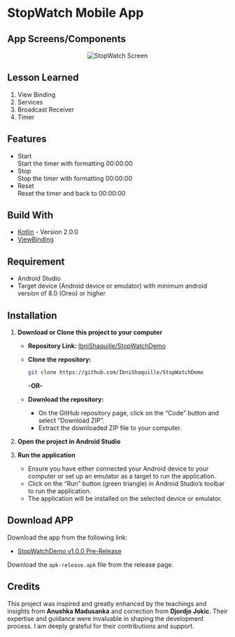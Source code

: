 # StopWatch Mobile App

## App Screens/Components

<p align="center">
    <img src="https://github.com/user-attachments/assets/f8958cb1-e567-491c-8fb2-7cdf0c0f403c" alt="StopWatch Screen">  
</p>

## Lesson Learned
1. View Binding
2. Services
3. Broadcast Receiver
4. Timer

## Features

- Start\
  Start the timer with formatting 00:00:00
- Stop\
  Stop the timer with formatting 00:00:00
- Reset\
  Reset the timer and back to 00:00:00
  
## Build With

- [Kotlin](https://kotlinlang.org) - Version 2.0.0
- [ViewBinding](https://developer.android.com/topic/libraries/view-binding)

## Requirement

- Android Studio
- Target device (Android device or emulator) with minimum android version of 8.0 (Oreo) or higher

## Installation

1. **Download or Clone this project to your computer**
   
    - **Repository Link:** [IbniShaquille/StopWatchDemo](https://github.com/IbniShaquille/StopWatchDemo)
      
    - **Clone the repository:**
    
        ```sh
        git clone https://github.com/IbniShaquille/StopWatchDemo
        ```
        
        **-OR-**

    - **Download the repository:**
      - On the GitHub repository page, click on the “Code” button and select “Download ZIP”.
      - Extract the downloaded ZIP file to your computer.

2. **Open the project in Android Studio**

3. **Run the application**
    - Ensure you have either connected your Android device to your computer or set up an emulator as a target to run the application.
    - Click on the “Run” button (green triangle) in Android Studio’s toolbar to run the application.
    - The application will be installed on the selected device or emulator.

## Download APP

Download the app from the following link:

- [StopWatchDemo v1.0.0 Pre-Release](https://github.com/IbniShaquille/StopWatchDemo/releases/tag/v1.0.0)

Download the `apk-release.apk` file from the release page. 

## Credits

This project was inspired and greatly enhanced by the teachings and insights from **Anushka Madusanka** and correction from **Djordje Jokic**. Their expertise and guidance were invaluable in shaping the development process. I am deeply grateful for their contributions and support.
